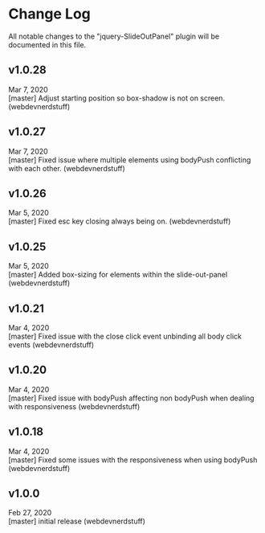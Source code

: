 # Change Log
All notable changes to the "jquery-SlideOutPanel" plugin will be documented in this file.

## v1.0.28
Mar 7, 2020
<br>
[master] Adjust starting position so box-shadow is not on screen. (webdevnerdstuff)

## v1.0.27
Mar 7, 2020
<br>
[master] Fixed issue where multiple elements using bodyPush conflicting with each other. (webdevnerdstuff)

## v1.0.26
Mar 5, 2020
<br>
[master] Fixed esc key closing always being on. (webdevnerdstuff)

## v1.0.25
Mar 5, 2020
<br>
[master] Added box-sizing for elements within the slide-out-panel (webdevnerdstuff)

## v1.0.21
Mar 4, 2020
<br>
[master] Fixed issue with the close click event unbinding all body click events (webdevnerdstuff)

## v1.0.20
Mar 4, 2020
<br>
[master] Fixed issue with bodyPush affecting non bodyPush when dealing with responsiveness (webdevnerdstuff)

## v1.0.18
Mar 4, 2020
<br>
[master] Fixed some issues with the responsiveness when using bodyPush (webdevnerdstuff)

## v1.0.0
Feb 27, 2020
<br>
[master] initial release (webdevnerdstuff)

